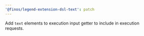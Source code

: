 ```yaml
---
'@finos/legend-extension-dsl-text': patch
---
```


Add `text` elements to execution input getter to include in execution requests.
